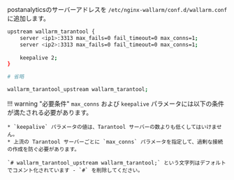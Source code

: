 postanalyticsのサーバーアドレスを `/etc/nginx-wallarm/conf.d/wallarm.conf` に追加します。

```bash
upstream wallarm_tarantool {
    server <ip1>:3313 max_fails=0 fail_timeout=0 max_conns=1;
    server <ip2>:3313 max_fails=0 fail_timeout=0 max_conns=1;
    
    keepalive 2;
}

# 省略

wallarm_tarantool_upstream wallarm_tarantool;
```

!!! warning "必要条件"
    `max_conns` および `keepalive` パラメータには以下の条件が満たされる必要があります。
    
    * `keepalive` パラメータの値は、Tarantool サーバーの数よりも低くしてはいけません。
    * 上流の Tarantool サーバーごとに `max_conns` パラメータを指定して、過剰な接続の作成を防ぐ必要があります。

    `# wallarm_tarantool_upstream wallarm_tarantool;` という文字列はデフォルトでコメント化されています - `#` を削除してください。